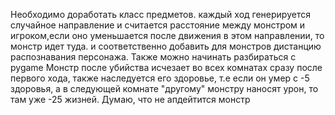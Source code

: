Необходимо доработать класс предметов. каждый ход генерируется случайное направление и считается расстояние между монстром и игроком,если оно уменьшается после движения в этом направлении, то монстр идет туда. и соответственно добавить для монстров дистанцию распознавания персонажа. Также можно начинать разбираться с pygame
Монстр после убийства исчезает во всех комнатах сразу после первого хода, также наследуется его здоровье, т.е если он умер с -5 здоровья, а в следующей комнате "другому" монстру наносят урон, то там уже -25 жизней. Думаю, что не апдейтится монстр
